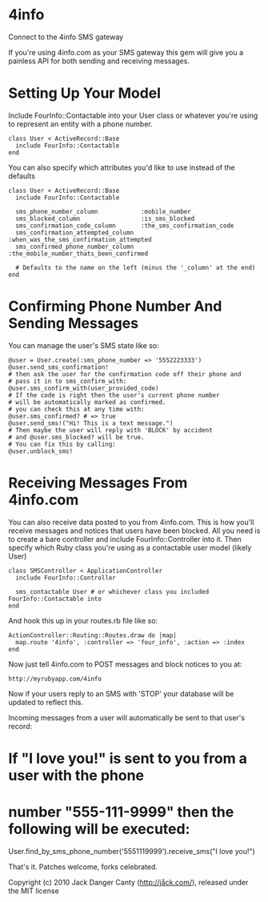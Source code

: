 4info
=====

Connect to the 4info SMS gateway

If you're using 4info.com as your SMS gateway this gem will give you
a painless API for both sending and receiving messages.

Setting Up Your Model
=====

Include FourInfo::Contactable into your User class or whatever you're
using to represent an entity with a phone number. 

    class User < ActiveRecord::Base
      include FourInfo::Contactable
    end

You can also specify which attributes you'd like to use instead of the defaults

    class User < ActiveRecord::Base
      include FourInfo::Contactable

      sms_phone_number_column            :mobile_number
      sms_blocked_column                 :is_sms_blocked
      sms_confirmation_code_column       :the_sms_confirmation_code
      sms_confirmation_attempted_column  :when_was_the_sms_confirmation_attempted
      sms_confirmed_phone_number_column  :the_mobile_number_thats_been_confirmed

      # Defaults to the name on the left (minus the '_column' at the end)
    end


Confirming Phone Number And Sending Messages
====

You can manage the user's SMS state like so:

    @user = User.create(:sms_phone_number => '5552223333')
    @user.send_sms_confirmation!
    # then ask the user for the confirmation code off their phone and
    # pass it in to sms_confirm_with:
    @user.sms_confirm_with(user_provided_code)
    # If the code is right then the user's current phone number
    # will be automatically marked as confirmed.
    # you can check this at any time with:
    @user.sms_confirmed? # => true
    @user.send_sms!("Hi! This is a text message.")
    # Then maybe the user will reply with 'BLOCK' by accident
    # and @user.sms_blocked? will be true.
    # You can fix this by calling:
    @user.unblock_sms!


Receiving Messages From 4info.com
====

You can also receive data posted to you from 4info.com. This is how
you'll receive messages and notices that users have been blocked.
All you need is to create a bare controller and include
FourInfo::Controller into it. Then specify which Ruby class you're
using as a contactable user model (likely User)


    class SMSController < ApplicationController
      include FourInfo::Controller

      sms_contactable User # or whichever class you included FourInfo::Contactable into
    end

And hook this up in your routes.rb file like so:

    ActionController::Routing::Routes.draw do |map|
      map.route '4info', :controller => 'four_info', :action => :index
    end

Now just tell 4info.com to POST messages and block notices to you at:

    http://myrubyapp.com/4info

Now if your users reply to an SMS with 'STOP' your database will be updated
to reflect this.

Incoming messages from a user will automatically be sent to that user's
record:

   # If "I love you!" is sent to you from a user with the phone
   # number "555-111-9999" then the following will be executed:
   User.find_by_sms_phone_number('5551119999').receive_sms("I love you!")

That's it. Patches welcome, forks celebrated.

Copyright (c) 2010 Jack Danger Canty (http://jåck.com/), released under the MIT license
